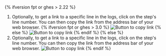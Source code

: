 {% ifversion fpt or ghes > 2.22 %}

1. Optionally, to get a link to a specific line in the logs, click on the step's line number. You can then copy the link from the address bar of your web browser.
   {% ifversion fpt or ghes > 3.0 %}
   ![Button to copy link](/assets/images/help/repository/copy-link-button-updated-2.png)
   {% else %}
   ![Button to copy link](/assets/images/help/repository/copy-link-button-updated.png)
   {% endif %}
   {% else %}
1. Optionally, to get a link to a specific line in the logs, click on the step's line number. You can then copy the link from the address bar of your web browser.
   ![Button to copy link](/assets/images/help/repository/copy-link-button.png)
   {% endif %}
